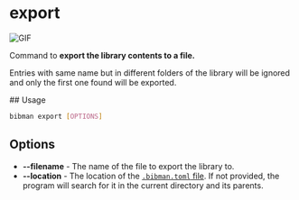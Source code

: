 # export

![GIF](../media/export.gif)

Command to **export the library contents to a file.**

Entries with same name but in different folders of the library will be ignored and only the first one found will be exported.

## Usage

```bash
bibman export [OPTIONS] 
```

## Options

* **--filename** - The name of the file to export the library to.
* **--location** - The location of the [`.bibman.toml` file](../config-format/index.md). If not provided, the program will search for it in the current directory and its parents.